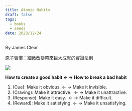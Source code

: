 ```yaml
---
title: Atomic Habits
draft: false
tags:
  - books
  - seeds
date: 2023/12/24
---
```

By James Clear

原子習慣：細微改變帶來巨大成就的實證法則

![](https://cdn.kobo.com/book-images/24463cb4-28ad-48cb-807f-158cf6d11a92/353/569/90/False/atomic-habits-tiny-changes-remarkable-results.jpg)


**How to create a good habit ← → How to break a bad habit** 

1. (Cue): Make it obvious. ← → Make it invisible. 
2. (Craving): Make it attractive.  ← → Make it unattractive. 
3. (Response): Make it easy.  ← → Make it difficult. 
4. (Reward): Make it satisfying. ← → Make it unsatisfying.

